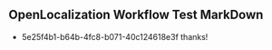 ## OpenLocalization Workflow Test MarkDown

* 5e25f4b1-b64b-4fc8-b071-40c124618e3f 
thanks!



<!--HONumber=Feb16_HO3-->
